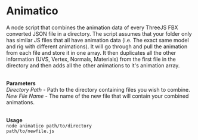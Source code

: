# Animatico
A node script that combines the animation data of every ThreeJS FBX converted JSON file in a directory. The script assumes that your folder only has similar JS files that all have animation data (i.e. The exact same model and rig with different animations). It will go through and pull the animation from each file and store it in one array. It then duplicates all the other information (UVS, Vertex, Normals, Materials) from the first file in the directory and then adds all the other animations to it's animation array.<br><br>

<strong>Parameters</strong><br>
<i>Directory Path</i> - Path to the directory containing files you wish to combine.
<i>New File Name</i> - The name of the new file that will contain your combined animations.
<br><br>

<strong>Usage</strong><br>
<code>node animatico path/to/directory path/to/newfile.js</code>
